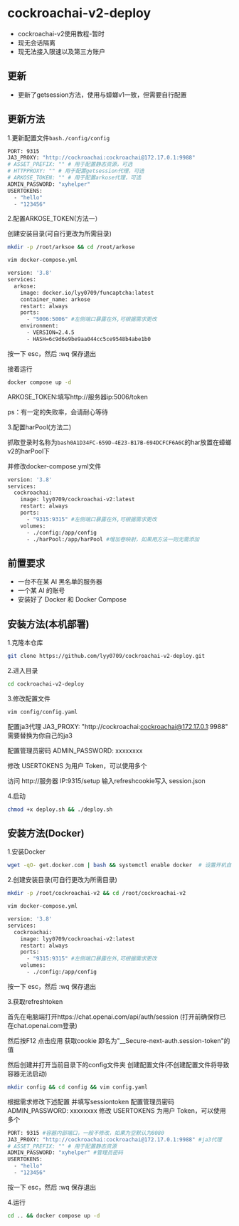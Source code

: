 # cockroachai-v2-deploy
- cockroachai-v2使用教程-暂时
- 现无会话隔离
- 现无法接入限速以及第三方账户

## 更新

- 更新了getsession方法，使用与蟑螂v1一致，但需要自行配置

## 更新方法

1.更新配置文件```bash./config/config```
```bash
PORT: 9315
JA3_PROXY: "http://cockroachai:cockroachai@172.17.0.1:9988"
# ASSET_PREFIX: "" # 用于配置静态资源，可选
# HTTPPROXY: "" # 用于配置getsession代理，可选
# ARKOSE_TOKEN: "" # 用于配置arkose代理，可选
ADMIN_PASSWORD: "xyhelper"
USERTOKENS:
  - "hello"
  - "123456"
```
2.配置ARKOSE_TOKEN(方法一）

创建安装目录(可自行更改为所需目录)

```bash
mkdir -p /root/arksoe && cd /root/arkose
```
```bash
vim docker-compose.yml
```

```bash
version: '3.8'
services:
  arkose:
    image: docker.io/lyy0709/funcaptcha:latest
	container_name: arkose
    restart: always
    ports:
      - "5006:5006" #左侧端口暴露在外,可根据需求更改
    environment:
      - VERSION=2.4.5
      - HASH=6c9d6e9be9aa044cc5ce9548b4abe1b0
```
按一下 esc，然后 :wq 保存退出

接着运行
```bash
docker compose up -d
```

ARKOSE_TOKEN:填写http://服务器ip:5006/token

ps：有一定的失败率，会请耐心等待

3.配置harPool(方法二)

抓取登录时名称为```bash0A1D34FC-659D-4E23-B17B-694DCFCF6A6C```的har放置在蟑螂v2的harPool下

并修改docker-compose.yml文件

```bash
version: '3.8'
services:
  cockroachai:
    image: lyy0709/cockroachai-v2:latest
    restart: always
    ports:
      - "9315:9315" #左侧端口暴露在外,可根据需求更改
    volumes:
      - ./config:/app/config
      - ./harPool:/app/harPool #增加卷映射，如果用方法一则无需添加
```

## 前置要求

- 一台不在某 AI 黑名单的服务器
- 一个某 AI 的账号
- 安装好了 Docker 和 Docker Compose

## 安装方法(本机部署)

1.克隆本仓库

```bash
git clone https://github.com/lyy0709/cockroachai-v2-deploy.git
```

2.进入目录

```bash
cd cockroachai-v2-deploy
```

3.修改配置文件

```bash
vim config/config.yaml
```
配置ja3代理 JA3_PROXY: "http://cockroachai:cockroachai@172.17.0.1:9988" 需要替换为你自己的ja3

配置管理员密码 ADMIN_PASSWORD: xxxxxxxx

修改 USERTOKENS 为用户 Token，可以使用多个

访问 http://服务器 IP:9315/setup 输入refreshcookie写入 session.json

4.启动

```bash
chmod +x deploy.sh && ./deploy.sh
```

## 安装方法(Docker)

1.安装Docker

```bash
wget -qO- get.docker.com | bash && systemctl enable docker  # 设置开机自动启动
```

2.创建安装目录(可自行更改为所需目录)

```bash
mkdir -p /root/cockroachai-v2 && cd /root/cockroachai-v2
```
```bash
vim docker-compose.yml
```

```bash
version: '3.8'
services:
  cockroachai:
    image: lyy0709/cockroachai-v2:latest
    restart: always
    ports:
      - "9315:9315" #左侧端口暴露在外,可根据需求更改
    volumes:
      - ./config:/app/config
```
按一下 esc，然后 :wq 保存退出

3.获取refreshtoken

首先在电脑端打开https://chat.openai.com/api/auth/session (打开前确保你已在chat.openai.com登录)

然后按F12 点击应用 获取cookie 即名为"__Secure-next-auth.session-token"的值

然后创建并打开当前目录下的config文件夹 创建配置文件(不创建配置文件将导致容器无法启动)
```bash
mkdir config && cd config && vim config.yaml
```

根据需求修改下述配置 并填写sessiontoken 配置管理员密码 ADMIN_PASSWORD: xxxxxxxx 修改 USERTOKENS 为用户 Token，可以使用多个

```bash
PORT: 9315 #容器内部端口，一般不修改，如果为空默认为8080
JA3_PROXY: "http://cockroachai:cockroachai@172.17.0.1:9988" #ja3代理
# ASSET_PREFIX: "" # 用于配置静态资源
ADMIN_PASSWORD: "xyhelper" #管理员密码
USERTOKENS:
  - "hello"
  - "123456"
```


按一下 esc，然后 :wq 保存退出

4.运行
```bash
cd .. && docker compose up -d
```
